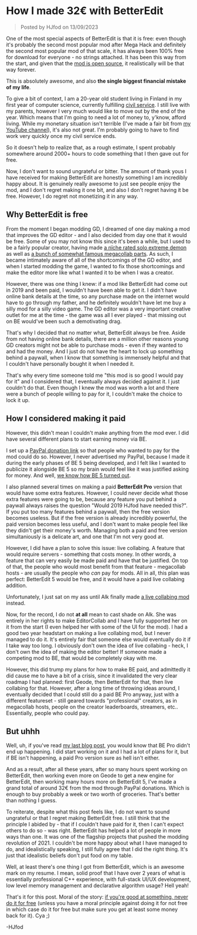 # How I made 32€ with BetterEdit

> Posted by HJfod on 13/09/2023

One of the most special aspects of BetterEdit is that it is free: even though it's probably the second most popular mod after Mega Hack and definitely the second most popular mod of that scale, it has always been 100% free for download for everyone - no strings attached. It has been this way from the start, and given that the [mod is open source](https://github.com/hjfod/betteredit), it realistically will be that way forever.

This is absolutely awesome, and also **the single biggest financial mistake of my life**.

To give a bit of context, I am a 20-year old student living in Finland in my first year of computer science, currently fulfilling [civil service](https://en.m.wikipedia.org/wiki/Siviilipalvelus). I still live with my parents, however I very much would like to move out by the end of the year. Which means that I'm going to need a lot of money to, y'know, afford living. While my monetary situation isn't terrible (I've made a fair bit from [my YouTube channel](https://youtube.com/hjfod)), it's also not great. I'm probably going to have to find work very quickly once my civil service ends.

So it doesn't help to realize that, as a rough estimate, I spent probably somewhere around 2000+ hours to code something that I then gave out for free.

Now, I don't want to sound ungrateful or bitter. The amount of thank yous I have received for making BetterEdit are honestly something I am incredibly happy about. It is genuinely really awesome to just see people enjoy the mod, and I don't regret making it one bit, and also I don't regret having it be free. However, I do regret not monetizing it in any way.

## Why BetterEdit is free

From the moment I began modding GD, I dreamed of one day making a mod that improves the GD editor - and I also decided from day one that it would be free. Some of you may not know this since it's been a while, but I used to be a fairly popular creator, having made [a nïche rated solo extreme demon](https://www.youtube.com/watch?v=fSvKJBiC0iM) as well as [a bunch of somewhat famous megacollab parts](https://www.youtube.com/watch?v=hXzrUue2x3U). As such, I became intimately aware of all of the shortcomings of the GD editor, and when I started modding the game, I wanted to fix those shortcomings and make the editor more like what I wanted it to be when I was a creator.

However, there was one thing I knew: if a mod like BetterEdit had come out in 2019 and been paid, I wouldn't have been able to get it. I didn't have online bank details at the time, so any purchase made on the internet would have to go through my father, and he definitely wouldn't have let me buy a silly mod for a silly video game. The GD editor was a very important creative outlet for me at the time - the game was all I ever played - that missing out on BE would've been such a demotivating drag.

That's why I decided that no matter what, BetterEdit always be free. Aside from not having online bank details, there are a million other reasons young GD creators might not be able to purchase mods - even if they wanted to and had the money. And I just do not have the heart to lock up something behind a paywall, when I know that something is immensely helpful and that I couldn't have personally bought it when I needed it.

That's why every time someone told me "this mod is so good I would pay for it" and I considered that, I eventually always decided against it. I just couldn't do that. Even though I knew the mod was worth a lot and there were a bunch of people willing to pay for it, I couldn't make the choice to lock it up.

## How I considered making it paid

However, this didn't mean I couldn't make anything from the mod ever. I did have several different plans to start earning money via BE.

I set up a [PayPal donation link](https://www.paypal.me/hjfod) so that people who wanted to pay for the mod could do so. However, I never advertised my PayPal, because I made it during the early phases of BE 5 being developed, and I felt like I wanted to publicize it alongside BE 5 so my brain would feel like it was justified asking for money. And well, [we know how BE 5 turned out](https://hjfod.github.io/blog/no-more-empty-promises.html).

I also planned several times on making a paid **BetterEdit Pro** version that would have some extra features. However, I could never decide what those extra features were going to be, because any feature you put behind a paywall always raises the question "Would 2019 HJfod have needed this?". If you put too many features behind a paywall, then the free version becomes useless. But if the free version is already incredibly powerful, the paid version becomes less useful, and I don't want to make people feel like they didn't get their money's worth. Managing both a paid and free version simultaniously is a delicate art, and one that I'm not very good at.

However, I did have a plan to solve this issue: live collabing. A feature that would require servers - something that costs money. In other words, a feature that can very easily be made paid and have that be justified. On top of that, the people who would most benefit from that feature - megacollab hosts - are usually the people who _can_ pay for mods. All in all, this plan was perfect: BetterEdit 5 would be free, and it would have a paid live collabing addition.

Unfortunately, I just sat on my ass until Alk finally made [a live collabing mod](https://github.com/altalk23/EditorCollab) instead.

Now, for the record, I do not **at all** mean to cast shade on Alk. She was entirely in her rights to make EditorCollab and I have fully supported her on it from the start (I even helped her with some of the UI for the mod). I had a good two year headstart on making a live collabing mod, but I never managed to do it. It's entirely fair that someone else would eventually do it if I take way too long. I obviously don't own the idea of live collabing - heck, I don't own the idea of making the editor better! If someone made a competing mod to BE, that would be completely okay with me.

However, this did trump my plans for how to make BE paid, and admittedly it did cause me to have a bit of a crisis, since it invalidated the very clear roadmap I had planned: first Geode, then BetterEdit for that, then live collabing for that. However, after a long time of throwing ideas around, I eventually decided that I could still do a paid BE Pro anyway, just with a different featureset - still geared towards "professional" creators, as in megacollab hosts, people on the creator leaderboards, streamers, etc.. Essentially, people who could pay.

## But uhhh

Well, uh, if you've read [my last blog post](https://hjfod.github.io/blog/no-more-empty-promises.html), you would know that BE Pro didn't end up happening. I did start working on it and I had a lot of plans for it, but if BE isn't happening, a paid Pro version sure as hell isn't either.

And as a result, after all these years, after so many hours spent working on BetterEdit, then working even more on Geode to get a new engine for BetterEdit, then working many hours more on BetterEdit 5, I've made a grand total of around 32€ from the mod through PayPal donations. Which is enough to buy probably a week or two worth of groceries. That's better than nothing I guess.

To reiterate, despite what this post feels like, I do not want to sound ungrateful or that I regret making BetterEdit free. I still think that the principle I abided by - that if I couldn't have paid for it, then I can't expect others to do so - was right. BetterEdit has helped a lot of people in more ways than one. It was one of the flagship projects that pushed the modding revolution of 2021. I couldn't be more happy about what I have managed to do, and idealistically speaking, I still fully agree that I did the right thing. It's just that idealistic beliefs don't put food on my table.

Well, at least there's one thing I got from BetterEdit, which is an awesome mark on my resume. I mean, solid proof that I have over 2 years of what is essentially professional C++ experience, with full-stack UI/UX development, low level memory management and declarative algorithm usage? Hell yeah!

That's it for this post. Moral of the story: [if you're good at something, never do it for free](https://www.youtube.com/watch?v=iijs0iS3_ZM) (unless you have a moral principle against doing it for not free in which case do it for free but make sure you get at least some money back for it). Cya ;)

-HJfod
